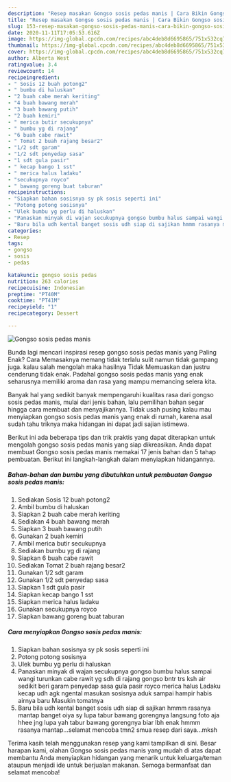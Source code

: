 ```yaml
---
description: "Resep masakan Gongso sosis pedas manis | Cara Bikin Gongso sosis pedas manis Yang Bisa Manjain Lidah"
title: "Resep masakan Gongso sosis pedas manis | Cara Bikin Gongso sosis pedas manis Yang Bisa Manjain Lidah"
slug: 153-resep-masakan-gongso-sosis-pedas-manis-cara-bikin-gongso-sosis-pedas-manis-yang-bisa-manjain-lidah
date: 2020-11-11T17:05:53.616Z
image: https://img-global.cpcdn.com/recipes/abc4deb8d6695865/751x532cq70/gongso-sosis-pedas-manis-foto-resep-utama.jpg
thumbnail: https://img-global.cpcdn.com/recipes/abc4deb8d6695865/751x532cq70/gongso-sosis-pedas-manis-foto-resep-utama.jpg
cover: https://img-global.cpcdn.com/recipes/abc4deb8d6695865/751x532cq70/gongso-sosis-pedas-manis-foto-resep-utama.jpg
author: Alberta West
ratingvalue: 3.4
reviewcount: 14
recipeingredient:
- " Sosis 12 buah potong2"
- " bumbu di haluskan"
- "2 buah cabe merah keriting"
- "4 buah bawang merah"
- "3 buah bawang putih"
- "2 buah kemiri"
- " merica butir secukupnya"
- " bumbu yg di rajang"
- "6 buah cabe rawit"
- " Tomat 2 buah rajang besar2"
- "1/2 sdt garam"
- "1/2 sdt penyedap sasa"
- "1 sdt gula pasir"
- " kecap bango 1 sst"
- " merica halus ladaku"
- "secukupnya royco"
- " bawang goreng buat taburan"
recipeinstructions:
- "Siapkan bahan sosisnya sy pk sosis seperti ini"
- "Potong potong sosisnya"
- "Ulek bumbu yg perlu di haluskan"
- "Panaskan minyak di wajan secukupnya gongso bumbu halus sampai wangi turunkan cabe rawit yg sdh di rajang gongso bntr trs ksh air sedikit beri garam penyedap sasa gula pasir royco merica halus Ladaku kecap udh agk ngental masukan sosisnya aduk sampai hampir habis airnya baru Masukin tomatnya"
- "Baru bila udh kental banget sosis udh siap di sajikan hmmm rasanya mantap banget oiya sy lupa tabur bawang gorengnya langsung foto aja hhee jng lupa yah tabur bawang gorengnya biar lbh enak hmmm rasanya mantap...selamat mencoba tmn2 smua resep dari saya...mksh"
categories:
- Resep
tags:
- gongso
- sosis
- pedas

katakunci: gongso sosis pedas 
nutrition: 263 calories
recipecuisine: Indonesian
preptime: "PT40M"
cooktime: "PT41M"
recipeyield: "1"
recipecategory: Dessert

---
```



![Gongso sosis pedas manis](https://img-global.cpcdn.com/recipes/abc4deb8d6695865/751x532cq70/gongso-sosis-pedas-manis-foto-resep-utama.jpg)

Bunda lagi mencari inspirasi resep gongso sosis pedas manis yang Paling Enak? Cara Memasaknya memang tidak terlalu sulit namun tidak gampang juga. kalau salah mengolah maka hasilnya Tidak Memuaskan dan justru cenderung tidak enak. Padahal gongso sosis pedas manis yang enak seharusnya memiliki aroma dan rasa yang mampu memancing selera kita.



Banyak hal yang sedikit banyak mempengaruhi kualitas rasa dari gongso sosis pedas manis, mulai dari jenis bahan, lalu pemilihan bahan segar hingga cara membuat dan menyajikannya. Tidak usah pusing kalau mau menyiapkan gongso sosis pedas manis yang enak di rumah, karena asal sudah tahu triknya maka hidangan ini dapat jadi sajian istimewa.


Berikut ini ada beberapa tips dan trik praktis yang dapat diterapkan untuk mengolah gongso sosis pedas manis yang siap dikreasikan. Anda dapat membuat Gongso sosis pedas manis memakai 17 jenis bahan dan 5 tahap pembuatan. Berikut ini langkah-langkah dalam menyiapkan hidangannya.

<!--inarticleads1-->

##### Bahan-bahan dan bumbu yang dibutuhkan untuk pembuatan Gongso sosis pedas manis:

1. Sediakan  Sosis 12 buah potong2
1. Ambil  bumbu di haluskan
1. Siapkan 2 buah cabe merah keriting
1. Sediakan 4 buah bawang merah
1. Siapkan 3 buah bawang putih
1. Gunakan 2 buah kemiri
1. Ambil  merica butir secukupnya
1. Sediakan  bumbu yg di rajang
1. Siapkan 6 buah cabe rawit
1. Sediakan  Tomat 2 buah rajang besar2
1. Gunakan 1/2 sdt garam
1. Gunakan 1/2 sdt penyedap sasa
1. Siapkan 1 sdt gula pasir
1. Siapkan  kecap bango 1 sst
1. Siapkan  merica halus ladaku
1. Gunakan secukupnya royco
1. Siapkan  bawang goreng buat taburan




<!--inarticleads2-->

##### Cara menyiapkan Gongso sosis pedas manis:

1. Siapkan bahan sosisnya sy pk sosis seperti ini
1. Potong potong sosisnya
1. Ulek bumbu yg perlu di haluskan
1. Panaskan minyak di wajan secukupnya gongso bumbu halus sampai wangi turunkan cabe rawit yg sdh di rajang gongso bntr trs ksh air sedikit beri garam penyedap sasa gula pasir royco merica halus Ladaku kecap udh agk ngental masukan sosisnya aduk sampai hampir habis airnya baru Masukin tomatnya
1. Baru bila udh kental banget sosis udh siap di sajikan hmmm rasanya mantap banget oiya sy lupa tabur bawang gorengnya langsung foto aja hhee jng lupa yah tabur bawang gorengnya biar lbh enak hmmm rasanya mantap...selamat mencoba tmn2 smua resep dari saya...mksh




Terima kasih telah menggunakan resep yang kami tampilkan di sini. Besar harapan kami, olahan Gongso sosis pedas manis yang mudah di atas dapat membantu Anda menyiapkan hidangan yang menarik untuk keluarga/teman ataupun menjadi ide untuk berjualan makanan. Semoga bermanfaat dan selamat mencoba!
